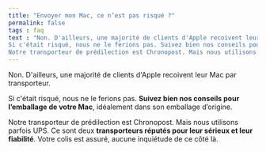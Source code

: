 ```yaml
---
title: "Envoyer mon Mac, ce n’est pas risqué ?"
permalink: false
tags : faq
text : "Non. D'ailleurs, une majorité de clients d'Apple recoivent leur Mac par transporteur.
Si c'était risqué, nous ne le ferions pas. Suivez bien nos conseils pour l’emballage de votre Mac, idéalement dans son emballage d’origine.
Notre transporteur de prédilection est Chronopost. Mais nous utilisons parfois UPS. Ce sont deux transporteurs réputés pour leur sérieux et leur fiabilité. Votre colis est assuré, aucune inquiétude de ce côté là."
---
```


Non. D'ailleurs, une majorité de clients d'Apple recoivent leur Mac par transporteur.

Si c'était risqué, nous ne le ferions pas. **Suivez bien nos conseils pour l’emballage de votre Mac**, idéalement dans son emballage d’origine.

Notre transporteur de prédilection est Chronopost. Mais nous utilisons parfois UPS. Ce sont deux **transporteurs réputés pour leur sérieux et leur fiabilité**. Votre colis est assuré, aucune inquiétude de ce côté là.